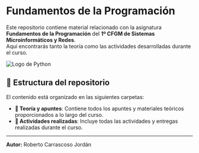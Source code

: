 # Fundamentos de la Programación  

Este repositorio contiene material relacionado con la asignatura **Fundamentos de la Programación** del **1º CFGM de Sistemas Microinformáticos y Redes**.  
Aquí encontrarás tanto la teoría como las actividades desarrolladas durante el curso.  

![Logo de Python](https://www.python.org/static/community_logos/python-logo.png)  

## 📂 Estructura del repositorio  

El contenido está organizado en las siguientes carpetas:  

- **📘 Teoría y apuntes**: Contiene todos los apuntes y materiales teóricos proporcionados a lo largo del curso.  
- **📝 Actividades realizadas**: Incluye todas las actividades y entregas realizadas durante el curso.  

---

**Autor:** Roberto Carrascoso Jordán